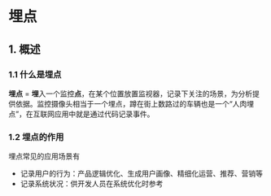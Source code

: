 # 埋点

## 1. 概述

### 1.1 什么是埋点

**埋点** = **埋**入一个监控**点**，在某个位置放置监视器，记录下关注的场景，为分析提供依据。监控摄像头相当于一个埋点，蹲在街上数路过的车辆也是一个“人肉埋点”，在互联网应用中就是通过代码记录事件。



### 1.2 埋点的作用

埋点常见的应用场景有

-   记录用户的行为：产品逻辑优化、生成用户画像、精细化运营、推荐、营销等
-   记录系统状况：供开发人员在系统优化时参考
